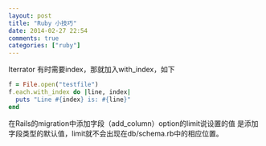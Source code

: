 ```yaml
---
layout: post
title: "Ruby 小技巧"
date: 2014-02-27 22:54
comments: true
categories: ["ruby"]
---
```


Iterrator 有时需要index，那就加入with_index，如下
```ruby
f = File.open("testfile")
f.each.with_index do |line, index|
  puts "Line #{index} is: #{line}"
end
```

在Rails的migration中添加字段（add_column）option的limit说设置的值
是添加字段类型的默认值，limit就不会出现在db/schema.rb中的相应位置。
